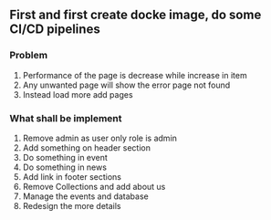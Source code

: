 ## First and first create docke image, do some CI/CD pipelines

### Problem

1. Performance of the page is decrease while increase in item
2. Any unwanted page will show the error page not found
3. Instead load more add pages

### What shall be implement

1. Remove admin as user only role is admin
2. Add something on header section
3. Do something in event
4. Do something in news
5. Add link in footer sections
6. Remove Collections and add about us
7. Manage the events and database
8. Redesign the more details
